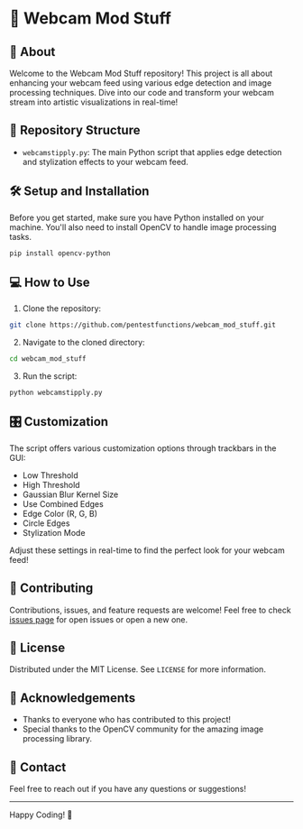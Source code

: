 
# 📸 Webcam Mod Stuff

## 🚀 About
Welcome to the Webcam Mod Stuff repository! This project is all about enhancing your webcam feed using various edge detection and image processing techniques. Dive into our code and transform your webcam stream into artistic visualizations in real-time!

## 📂 Repository Structure
- `webcamstipply.py`: The main Python script that applies edge detection and stylization effects to your webcam feed.

## 🛠️ Setup and Installation

Before you get started, make sure you have Python installed on your machine. You'll also need to install OpenCV to handle image processing tasks.

```bash
pip install opencv-python
```

## 💻 How to Use

1. Clone the repository:
```bash
git clone https://github.com/pentestfunctions/webcam_mod_stuff.git
```

2. Navigate to the cloned directory:
```bash
cd webcam_mod_stuff
```

3. Run the script:
```bash
python webcamstipply.py
```

## 🎛️ Customization
The script offers various customization options through trackbars in the GUI:

- Low Threshold
- High Threshold
- Gaussian Blur Kernel Size
- Use Combined Edges
- Edge Color (R, G, B)
- Circle Edges
- Stylization Mode

Adjust these settings in real-time to find the perfect look for your webcam feed!

## 🤝 Contributing
Contributions, issues, and feature requests are welcome! Feel free to check [issues page](https://github.com/pentestfunctions/webcam_mod_stuff/issues) for open issues or open a new one.

## 📝 License
Distributed under the MIT License. See `LICENSE` for more information.

## 🙏 Acknowledgements
- Thanks to everyone who has contributed to this project!
- Special thanks to the OpenCV community for the amazing image processing library.

## 📮 Contact
Feel free to reach out if you have any questions or suggestions!

---

Happy Coding! 🎉
